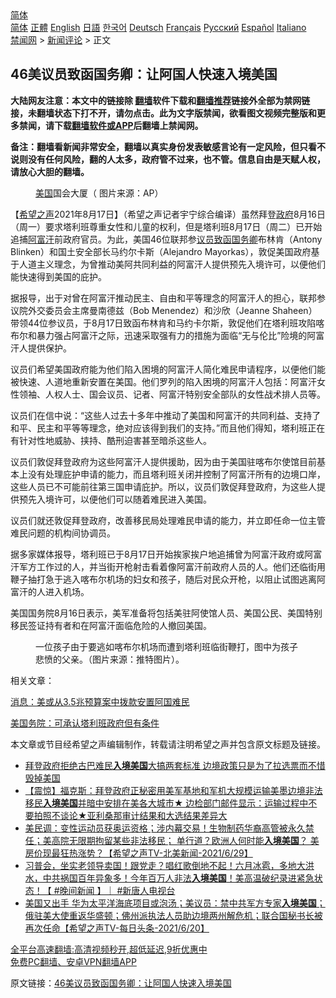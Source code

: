  <!-- 面包屑导航 --> <div class="breadcrumb"><!-- GTranslate: https://gtranslate.io/ -->  <div class="switcher notranslate">  <div class="selected">  <a href="#" onclick="return false;"> 简体</a>  </div>  <div class="option">  <a href="https://www.bannedbook.org" onclick="doGTranslate('zh-CN|zh-CN');jQuery('div.switcher div.selected a').html(jQuery(this).html());return false;" title="简体中文" class="nturl selected"> 简体</a>  <a href="https://www.bannedbook.org/zh-tw/" onclick="doGTranslate('zh-CN|zh-TW');jQuery('div.switcher div.selected a').html(jQuery(this).html());return false;" title="繁體中文" class="nturl"> 正體</a>  <a href="https://www.bannedbook.org/en/" onclick="doGTranslate('zh-CN|en');jQuery('div.switcher div.selected a').html(jQuery(this).html());return false;" title="English" class="nturl"> English</a>  <a href="https://www.bannedbook.org/ja/" onclick="doGTranslate('zh-CN|ja');jQuery('div.switcher div.selected a').html(jQuery(this).html());return false;" title="日本語" class="nturl"> 日語</a>  <a href="https://www.bannedbook.org/ko/" onclick="doGTranslate('zh-CN|ko');jQuery('div.switcher div.selected a').html(jQuery(this).html());return false;" title="한국어" class="nturl"> 한국어</a>  <a href="https://www.bannedbook.org/de/" onclick="doGTranslate('zh-CN|de');jQuery('div.switcher div.selected a').html(jQuery(this).html());return false;" title="Deutsch" class="nturl"> Deutsch</a>  <a href="https://www.bannedbook.org/fr/" onclick="doGTranslate('zh-CN|fr');jQuery('div.switcher div.selected a').html(jQuery(this).html());return false;" title="Français" class="nturl"> Français</a>  <a href="https://www.bannedbook.org/ru/" onclick="doGTranslate('zh-CN|ru');jQuery('div.switcher div.selected a').html(jQuery(this).html());return false;" title="Русский" class="nturl"> Русский</a>  <a href="https://www.bannedbook.org/es/" onclick="doGTranslate('zh-CN|es');jQuery('div.switcher div.selected a').html(jQuery(this).html());return false;" title="Español" class="nturl"> Español</a>  <a href="https://www.bannedbook.org/it/" onclick="doGTranslate('zh-CN|it');jQuery('div.switcher div.selected a').html(jQuery(this).html());return false;" title="Italiano" class="nturl"> Italiano</a>  </div>  </div>      <div class='breadcrumb-sub'><!-- Breadcrumb NavXT 6.3.0 --> <a href="https://www.bannedbook.org/" class="home">禁闻网</a> &gt; <a href="https://www.bannedbook.org/bnews/comments/" class="category">新闻评论</a> &gt; 正文</div></div><h2>46美议员致函国务卿：让阿国人快速入境美国</h2> <p class="notice"><b>大陆网友注意：本文中的链接除 <a href="https://github.com/bannedbook/fanqiang" >翻墙</a>软件下载和<a href="https://github.com/killgcd/justmysocks/blob/master/README.md">翻墙推荐</a>链接外全部为禁网链接，未翻墙状态下打不开，请勿点击。此为文字版禁闻，欲看图文视频完整版和更多禁闻，请下载<a href="https://github.com/bannedbook/fanqiang">翻墙软件或APP</a>后翻墙上禁闻网。</p><p>备注：翻墙看新闻非常安全，翻墙以真实身份发表敏感言论有一定风险，但只看不说则没有任何风险，翻的人太多，政府管不过来，也不管。信息自由是天赋人权，请放心大胆的翻墙。</b></p>  <div class="entry"> <figure> <p><figcaption><a href="https://www.bannedbook.org/bnews/tag/%e7%be%8e%e5%9b%bd/" class="st_tag internal_tag" rel="tag" title="标签 美国 下的日志">美国</a>国会大厦（ 图片来源：AP）</figcaption></figure> <p>【<span class='wp_keywordlink_affiliate'><a href="https://www.soundofhope.org" title="希望之声" target="_blank">希望之声</a></span>2021年8月17日】（希望之声记者宇宁综合编译）虽然拜登<a href="https://www.bannedbook.org/bnews/tag/%e6%94%bf%e5%ba%9c/" class="st_tag internal_tag" rel="tag" title="标签 政府 下的日志">政府</a>8月16日（周一）要求塔利班尊重女性和儿童的权利，但是塔利班8月17日（周二）已开始追捕<a href="https://www.bannedbook.org/bnews/tag/%e9%98%bf%e5%af%8c%e6%b1%97/" class="st_tag internal_tag" rel="tag" title="标签 阿富汗 下的日志">阿富汗</a>前政府官员。为此，美国46位联邦参<a href="https://www.bannedbook.org/bnews/tag/%e8%ae%ae%e5%91%98/" class="st_tag internal_tag" rel="tag" title="标签 议员 下的日志">议员</a><a href="https://www.bannedbook.org/bnews/tag/%E8%87%B4%E5%87%BD/" class="st_tag internal_tag" rel="tag" title="标签 致函 下的日志">致函</a><a href="https://www.bannedbook.org/bnews/tag/%e5%9b%bd%e5%8a%a1%e5%8d%bf/" class="st_tag internal_tag" rel="tag" title="标签 国务卿 下的日志">国务卿</a>布林肯（Antony Blinken）和国土安全部长马约尔卡斯（Alejandro Mayorkas），敦促美国政府基于人道主义理念，为曾推动美阿共同利益的阿富汗人提供预先入境许可，以便他们能快速得到美国的庇护。</p> <p>据报导，出于对曾在阿富汗推动民主、自由和平等理念的阿富汗人的担心，联邦参议院外交委员会主席曼南德兹（Bob Menendez）和沙欣（Jeanne Shaheen）带领44位参议员，于8月17日致函布林肯和马约卡尔斯，敦促他们在塔利班攻陷喀布尔和暴力强占阿富汗之际，迅速采取强有力的措施为面临“无与伦比”险境的阿富汗人提供保护。</p> <p>议员们希望美国政府能为他们陷入困境的阿富汗人简化难民申请程序，以便他们能被快速、人道地重新安置在美国。他们罗列的陷入困境的阿富汗人包括：阿富汗女性领袖、人权人士、国会议员、记者、阿富汗特别安全部队的女性战术排人员等。</p>  <p>议员们在信中说：“这些人过去十多年中推动了美国和阿富汗的共同利益、支持了和平、民主和平等等理念，绝对应该得到我们的支持。”而且他们得知，塔利班正在有针对性地威胁、挟持、酷刑迫害甚至暗杀这些人。</p> <p>议员们敦促拜登政府为这些阿富汗人提供援助，因为由于美国驻喀布尔使馆目前基本上没有处理庇护申请的能力，而且塔利班关闭并控制了阿富汗所有的边境口岸，这些人员已不可能前往第三国申请庇护。所以，议员们敦促拜登政府，为这些人提供预先入境许可，以便他们可以随着难民进入美国。</p> <p>议员们就还敦促拜登政府，改善移民局处理难民申请的能力，并立即任命一位主管难民问题的机构间协调员。</p>  <p>据多家媒体报导，塔利班已于8月17日开始挨家挨户地追捕曾为阿富汗政府或阿富汗军方工作过的人，并当街开枪射击看着像阿富汗前政府人员的人。他们还临街用鞭子抽打急于逃入喀布尔机场的妇女和孩子，随后对民众开枪，以阻止试图逃离阿富汗的人进入机场。</p> <p>美国国务院8月16日表示，美军准备将包括美驻阿使馆人员、美国公民、美国特别移民签证持有者和在阿富汗面临危险的人撤回美国。</p> <figure><figcaption>一位孩子由于要逃如喀布尔机场而遭到塔利班临街鞭打，图中为孩子悲愤的父亲。（图片来源：推特图片）。</figcaption></figure> <p>相关文章：</p>  <p><a data-ved="2ahUKEwjyl83p6bnyAhUVA3IKHTFECWgQFnoECAIQAQ" href="https://www.soundofhope.org/post/536303?lang=b5" ping="/url?sa=t&amp;source=web&amp;rct=j&amp;url=https://www.soundofhope.org/post/536303%3Flang%3Db5&amp;ved=2ahUKEwjyl83p6bnyAhUVA3IKHTFECWgQFnoECAIQAQ">消息：美或从3.5兆预算案中拨款安置阿国难民</a></p> <p><a data-ved="2ahUKEwiK0MeT6rnyAhVLbysKHauoDJEQFnoECAMQAQ" href="https://www.soundofhope.org/post/536075?lang=b5" ping="/url?sa=t&amp;source=web&amp;rct=j&amp;url=https://www.soundofhope.org/post/536075%3Flang%3Db5&amp;ved=2ahUKEwiK0MeT6rnyAhVLbysKHauoDJEQFnoECAMQAQ">美国务院：可承认塔利班政府但有条件</a></p> <p>本文章或节目经希望之声编辑制作，转载请注明希望之声并包含原文标题及链接。 </p>  <ul class='op-related-articles' title='相关阅读'> <li><a href='https://www.bannedbook.org/bnews/bannedvideo/20210717/1588863.html' target='_blank'>拜登政府拒绝古巴难民<b>入境美国</b>大搞两套标准  边境政策只是为了拉选票而不惜毁掉美国</a></li> <li><a href='https://www.bannedbook.org/bnews/bannedvideo/20210716/1587993.html' target='_blank'>【震惊】福克斯：拜登政府正秘密用美军基地和军机大规模运输美墨边境非法移民<b>入境美国</b>并暗中安排在美各大城市★ 边检部门邮件显示：运输过程中不要拍照不谈论★亚利桑那审计结果和大选结果差异大</a></li> <li><a href='https://www.bannedbook.org/bnews/comments/20210630/1577299.html' target='_blank'>美民调：变性运动员获奥运资格；涉内幕交易！生物制药华裔高管被永久禁任；美高院无限期拘留某些非法移民； 单行道？欧洲人何时能<b>入境美国</b>？ 美房价现最狂热涨势？【希望之声TV-北美新闻-2021/6/29】</a></li> <li><a href='https://www.bannedbook.org/bnews/bannedvideo/20210630/1577191.html' target='_blank'>习普会，坐实老领导卖国！跟党走？唱红歌倒地不起！六月冰雹，多地大洪水，中共祸国百年异象多！今年百万人非法<b>入境美国</b>！美高温破纪录进紧急状态！【 #晚间新闻 】｜ #新唐人电视台</a></li> <li><a href='https://www.bannedbook.org/bnews/comments/20210621/1570983.html' target='_blank'>美国又出手 华为太平洋海底项目或泡汤；美议员：禁中共军方专家<b>入境美国</b>；俄驻美大使重返华盛顿；佛州派执法人员助边境两州解危机；联合国秘书长被再次任命【希望之声TV-每日头条-2021/6/20】</a></li> </ul> <p class="texttj"> <a href="https://github.com/bannedbook/fanqiang/wiki/V2ray%E6%9C%BA%E5%9C%BA" target="_blank">全平台高速翻墙:高清视频秒开,超低延迟,9折优惠中</a><br/> <a href="https://github.com/bannedbook/fanqiang/wiki/%E7%A6%81%E9%97%BB%E7%BD%91%E5%AE%89%E5%8D%93%E7%BF%BB%E5%A2%99%E6%96%B0%E9%97%BBAPP" target="_blank">免费PC翻墙、安卓VPN翻墙APP</a></p><p>原文链接：<a class="src_link"  href="https://www.soundofhope.org/post/536429" target="_blank">46美议员致函国务卿：让阿国人快速入境美国</a></p><a name='sharetosocial'></a>  <div style="margin-bottom:5px;padding-bottom:5px;clear:both"> <div id="archive-pix-1" class="banner-ads"> <!-- AuctionX Display platform tag START --> <div id="26318x728x90x621x_ADSLOT2" clicktrack="%%CLICK_URL_ESC%%"></div> <!-- AuctionX Display platform tag END --> </div> <div id="archive-pix-2" class="banner-ads"> <!-- AuctionX Display platform tag START --> <div id="26315x300x250x621x_ADSLOT2" clicktrack="%%CLICK_URL_ESC%%"></div> <!-- AuctionX Display platform tag END --> </div> </div>  <div id="archive-pix-1" class="banner-ads"> <!-- AuctionX Display platform tag START --> <div id="26318x728x90x621x_ADSLOT3" clicktrack="%%CLICK_URL_ESC%%"></div> <!-- AuctionX Display platform tag END --> </div> </div><!--END ENTRY--> 